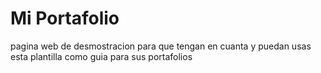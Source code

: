 # Mi Portafolio

pagina web de desmostracion para que tengan en cuanta y puedan usas esta plantilla como guia para sus portafolios
